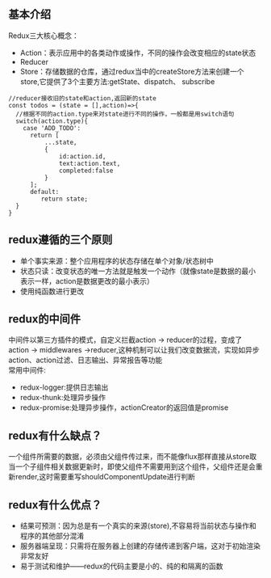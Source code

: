 ## 基本介绍
Redux三大核心概念：
* Action：表示应用中的各类动作或操作，不同的操作会改变相应的state状态
* Reducer
* Store：存储数据的仓库，通过redux当中的createStore方法来创建一个store,它提供了3个主要方法:getState、dispatch、 subscribe
````
//reducer接收旧的state和action,返回新的state
const todos = (state = [],action)=>{
  //根据不同的action.type来对state进行不同的操作，一般都是用switch语句
  switch(action.type){
    case 'ADD_TODO':
      return [
          ...state,
          {
              id:action.id,
              text:action.text,
              completed:false
          }
      ];
      default:
         return state;
  }
}
````
## redux遵循的三个原则
* 单个事实来源：整个应用程序的状态存储在单个对象/状态树中
* 状态只读：改变状态的唯一方法就是触发一个动作（就像state是数据的最小表示一样，action是数据更改的最小表示）
* 使用纯函数进行更改
## redux的中间件
中间件以第三方插件的模式，自定义拦截action -> reducer的过程，变成了 action -> middlewares ->reducer,这种机制可以让我们改变数据流，实现如异步action、action过滤、日志输出、异常报告等功能  
常用中间件:  
* redux-logger:提供日志输出
* redux-thunk:处理异步操作
* redux-promise:处理异步操作，actionCreator的返回值是promise
## redux有什么缺点？
一个组件所需要的数据，必须由父组件传过来，而不能像flux那样直接从store取  
当一个子组件相关数据更新时，即使父组件不需要用到这个组件，父组件还是会重新render,这时需要重写shouldComponentUpdate进行判断
## redux有什么优点？
* 结果可预测：因为总是有一个真实的来源(store),不容易将当前状态与操作和程序的其他部分混淆
* 服务器端呈现：只需将在服务器上创建的存储传递到客户端，这对于初始渲染非常友好
* 易于测试和维护——redux的代码主要是小的、纯的和隔离的函数